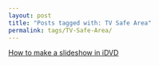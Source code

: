 ```yaml
---
layout: post
title: "Posts tagged with: TV Safe Area"
permalink: tags/TV-Safe-Area/
---
```

[How to make a slideshow in iDVD](/2011/08/how-to-make-slideshow-in-idvd)
